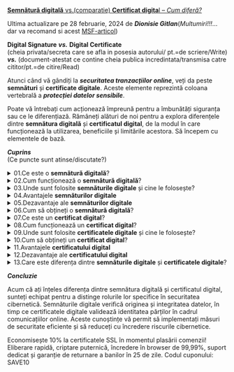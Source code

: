 
[**Semnătură digitală** vs.(comparatie) **Certificat digita**l – *Cum diferă?*](https://www.ssldragon.com/ro/blog/semnatura-digitala-vs-certificat-digital/#get-digital-signature)

Ultima actualizare pe 28 februarie, 2024 de ***Dionisie Gitlan***(*Multumiri!!!*... dar va recomand si acest [MSF-articol](https://support.microsoft.com/ro-ro/office/certificate-%C8%99i-semn%C4%83turi-digitale-8186cd15-e7ac-4a16-8597-22bd163e8e96))

**Digital Signature** ***vs.*** **Digital Certificate**<br/>
(cheia privata/secreta care se afla in posesia autorului/ pt.=de scriere/Write) ***vs.*** (document-atestat ce contine cheia publica incredintata/transmisa catre cititor/pt.=de citire/Read)

Atunci când vă gândiți la ***securitatea tranzacțiilor online***, veți da peste **semnături** și **certificate digitale**. Aceste elemente reprezintă coloana vertebrală a ***protecției datelor sensibile***.

Poate vă întrebați cum acționează împreună pentru a îmbunătăți siguranța sau ce le diferențiază. Rămâneți alături de noi pentru a explora diferențele dintre **semnătura digitală** și **certificatul digital**, de la modul în care funcționează la utilizarea, beneficiile și limitările acestora. Să începem cu elementele de bază.

***Cuprins***<br/>
(Ce puncte sunt atinse/discutate?)

<details>
  <summary>01.Ce este o <b>semnătură digitală</b>?</summary>
    
<hr/>

O semnătură digitală este un tip de semnătură electronică care utilizează o tehnică criptografică pentru a autentifica originea și integritatea documentelor, mesajelor sau programelor informatice digitale. Acesta utilizează un algoritm matematic pentru a genera o amprentă digitală unică, sau “semnătură”, pentru o anumită bucată de date. Această semnătură este individuală pentru expeditor și pentru conținutul semnat, asigurând identitatea expeditorului și garantând că datele rămân intacte în timpul transmiterii.

Semnăturile digitale sunt clasificate după cum urmează:

 - Semnături de **clasa 1** (semnături de e-mail):<br/>
   Aceste semnături verifică legătura dintre o adresă de e-mail și proprietarul său legitim, asigurând autenticitatea e-mailurilor.
 - Semnăturile din **clasa 2** (semnături bazate pe identitate):<br/>
   Acest tip de semnătură validează identificarea unei persoane prin compararea acesteia cu o bază de date verificată în prealabil.
 - Semnăturile din **clasa 3** (semnături validate în persoană):<br/>
   Aceste semnături sunt acordate după validarea persoanei care depune cererea în persoană, asigurând un nivel mai ridicat de încredere și validare pentru tranzacțiile financiare esențiale, cum ar fi platformele de cumpărături online și licitațiile electronice.



<hr/>

</details>

<details>
<summary>02.Cum funcționează o <b>semnătură digitală</b>?</summary>

<hr/>

Acum, să vedem cum funcționează pas cu pas.

 - **Creație**:<br/>
 Pentru a semna un document digital, semnatarul creează mai întâi o semnătură digitală unică folosind un [algoritm criptografic](https://www.ssldragon.com/ro/blog/encryption-types-algorithms/), așa cum este specificat în standardul de semnătură digitală. Acest algoritm asigură securitatea și unicitatea semnăturii.
 - **Criptare**: <br/>
 Semnătura digitală este apoi [criptată](https://www.ssldragon.com/ro/blog/what-is-encryption/) cu ajutorul [cheii private](https://www.ssldragon.com/ro/blog/cheie-privata-ssl/) a semnatarului, care face parte dintr-o pereche de chei asociată cu un certificat de semnătură digitală. Acest certificat, emis de o [autoritate de certificare](https://www.ssldragon.com/ro/blog/certificate-authority/) de încredere, conține informații despre identitatea și cheia publică a semnatarului.
 - **Anexă**:<br/>
 Semnătura digitală criptată este atașată la documentul digital, fie ca fișier separat, fie integrată în documentul în sine. Acest proces garantează că semnătura este inseparabilă de documentul pe care îl autentifică.
 - **Verificare**:<br/>
 La primirea documentului semnat digital, destinatarul utilizează cheia publică a semnatarului, obținută din certificatul de semnătură digitală, pentru a decripta semnătura. Această etapă verifică autenticitatea semnăturii și asocierea acesteia cu documentul.
 - **Verificarea integrității**:<br/>
 Destinatarul efectuează o verificare a integrității documentului cu ajutorul unei funcții hash. Acesta confirmă faptul că documentul nu a fost modificat de când a fost semnat, menținând astfel integritatea acestuia.
 - **Autentificare**: <br/>
 Dacă semnătura decriptată corespunde documentului și dacă verificarea integrității trece, destinatarul poate avea încredere că documentul este autentic și că nu a fost modificat.

<hr/>

</details>

<details>
<summary>03.Unde sunt folosite <b>semnăturile digitale</b> și cine le folosește?</summary>

<hr/>

Semnăturile digitale sunt adoptate pe scară largă în diverse industrii, de la agenții guvernamentale la corporații private. Acestea reprezintă o alternativă mai sigură la semnăturile electronice tradiționale prin utilizarea unor algoritmi complecși.

Această tehnologie este esențială în sectoarele în care [securitatea datelor](https://www.ssldragon.com/ro/blog/protect-sensitive-data/) și dovada identității digitale sunt esențiale. În industria bancară și financiară, semnăturile digitale securizează tranzacțiile și acordurile, în timp ce, în mediul juridic, ele confirmă autenticitatea documentelor legale.

Furnizorii de servicii medicale utilizează semnăturile digitale pentru a proteja dosarele pacienților, iar entitățile guvernamentale le folosesc pentru a securiza documentele oficiale și pentru a simplifica procesele administrative. În plus, o semnătură digitală protejează activele digitale ale tuturor tipurilor de întreprinderi. Adoptarea acestora evidențiază accentul pus pe integritatea, eficiența și conformitatea datelor în tranzacțiile electronice.

<hr/>

</details>

<details>
  <summary>04.Avantajele <b>semnăturilor digitale</b></summary>

<hr/>

Prin utilizarea criptografiei, semnăturile digitale vă securizează datele, făcând practic imposibilă modificarea conținutului unui document de către părți neautorizate fără a fi detectate. Această caracteristică fundamentală a integrității datelor înseamnă că puteți avea încredere că informațiile prezentate într-un [document semnat digital](https://www.ssldragon.com/ro/blog/send-documents-securely-via-email/) sunt exact așa cum a intenționat semnatarul.

Atunci când utilizați semnături digitale, nu protejați doar documentele. De asemenea, simplificați procedurile și îmbunătățiți securitatea generală. Iată câteva beneficii cheie:

 - **Eficiență**:<br/>
 Tranzacțiile sunt mai rapide, deoarece documentele pot fi semnate și trimise în format digital, eliminând necesitatea prezenței fizice sau a trimiterii prin poștă.
 - **Reducerea costurilor**: <br/>
 Reduce nevoia de hârtie, tipărire și francatură, ceea ce se traduce în economii semnificative în timp.
 - **Legitimitate juridică**: <br/>
 În multe jurisdicții, semnăturile digitale au același statut juridic ca și semnăturile tradiționale scrise de mână.
 - **Securitate sporită**: <br/>
 Caracteristici precum marcarea timpului și identificarea unică a semnatarului adaugă niveluri de securitate care depășesc ceea ce este posibil cu documentele fizice.
 - **Acceptare globală**: <br/>
 Semnăturile digitale sunt recunoscute și acceptate pe scară largă dincolo de frontiere, facilitând tranzacțiile comerciale internaționale.
 - **Respectarea reglementărilor**: <br/>
 Semnăturile digitale ajută organizațiile să respecte diverse cerințe de reglementare legate de autentificarea și integritatea documentelor, cum ar fi GDPR în Uniunea Europeană sau HIPAA în sectorul sănătății.

<hr/>

</details>

<details>
  <summary>05.Dezavantaje ale <b>semnăturilor digitale</b></summary>

<hr/> 

 - **Complexitatea în gestionarea cheilor**: <br/>
 Gestionarea cheilor criptografice și a certificatelor reprezintă o provocare, necesitând resurse și expertiză suplimentare pentru a asigura o implementare corectă.
 - **Încrederea în infrastructura tehnologică**: <br/>
 Semnăturile digitale depind de [infrastructura de chei publice (Public Key Infrastructure – PKI)](https://www.ssldragon.com/ro/blog/public-key-infrastructure/), inclusiv de platforme sigure și autorități de certificare de încredere, care pot fi dificil de stabilit și de menținut în medii diferite.
 - **Probleme de compatibilitate**: <br/>
 Compatibilitatea software-ului este crucială, deoarece acesta trebuie să susțină tehnologia specifică de semnătură digitală, adăugând un alt nivel de complexitate la proces.
 - **Provocări legate de standardizare**: <br/>
 Stabilirea unei interacțiuni armonioase între diverse sisteme necesită standardizare, având în vedere metodele și tehnologiile variate implicate în implementarea semnăturii digitale.
 - **Considerații financiare**: <br/>
   Utilizarea eficientă a semnăturilor digitale implică în mod frecvent achiziționarea de certificate digitale și de software de verificare, ceea ce poate genera costuri substanțiale atât pentru expeditori, cât și pentru destinatari.

<hr/>

</details>

<details>
<summary>06.Cum să obțineți o <b>semnătură digitală</b>?</summary>
  
<hr/>

Obținerea unei semnături digitale necesită o serie de etape tehnice. Totul începe cu alegerea unei autorități de certificare terță parte. Această selecție inițială este foarte importantă, deoarece fiabilitatea și securitatea semnăturii digitale depind de integritatea AC.

 - **Selectați o autoritate de certificare de încredere**: <br/>
 Începeți prin a alege o autoritate de certificare de încredere, cunoscută pentru măsurile sale de securitate solide.
 - **Verificați identitatea dumneavoastră**: <br/>
Trimiteți documentele necesare pentru a confirma identitatea dumneavoastră sau a organizației dumneavoastră în vederea validării.
 - **Generarea perechii de chei**: <br/>
Utilizați un software criptografic, cum ar fi [OpenSSL](https://www.ssldragon.com/ro/blog/what-is-openssl/), pentru a genera o cheie privată și una publică – esențiale pentru crearea și verificarea semnăturii digitale.
 - **Obțineți semnătura digitală**: <br/>
Autoritatea de certificare emite un certificat de semnătură digitală, care face legătura între identitatea dumneavoastră și cheia dumneavoastră publică. Asigură autenticitatea semnăturilor digitale.
 - **Instalare și utilizare**: <br/>
Instalați certificatul de semnătură digitală pe serverul sau aplicația dumneavoastră pentru a semna digital documentele în siguranță.

După cum vedeți, am menționat deja certificatul digital în contextul semnăturilor digitale, deoarece acestea fac parte dintr-un sistem mai mare care protejează datele digitale. În secțiunile următoare, vom discuta despre certificatele digitale.

<hr/>

</details>

<details>
<summary>07.Ce este un <b>certificat digital</b>?</summary>

<hr/>

Un certificat digital este un document electronic utilizat pentru a verifica identitatea unei entități, cum ar fi o persoană, un computer, un site web sau o organizație, prin intermediul rețelelor digitale precum internetul. Acesta conține informații despre identitatea entității, cheia publică și semnătura digitală a unei terțe părți de încredere, cunoscută sub numele de autoritate de certificare, care confirmă autenticitatea informațiilor.

<hr/>

</details>

<details>
<summary>08.Cum funcționează un <b>certificat digital</b>?</summary>

<hr/>  

Iată o explicație pas cu pas a modului în care funcționează certificatele digitale:

 - **Criptografia cu cheie publică**: <br/>Certificatele digitale se bazează pe [criptografia cu cheie publică](https://www.ssldragon.com/ro/blog/public-key-cryptography/). Acest sistem utilizează perechi de chei: o cheie publică și o cheie privată.
 - **Cheia privată a expeditorului**: <br/>Atunci când un expeditor dorește să transmită informații în siguranță, acesta își folosește cheia privată pentru a crea o semnătură digitală pentru date. Această semnătură este unică pentru expeditor și pentru datele transmise.
 - **Cheia publică a expeditorului**: <br/>Cheia publică a expeditorului este disponibilă pentru oricine are nevoie să verifice identitatea expeditorului sau să decripteze datele criptate cu cheia privată a expeditorului.
 - **Chei publice și private**: <br/>Expeditorul își păstrează secretă cheia privată și nu o împărtășește niciodată cu nimeni. Cu toate acestea, aceștia își distribuie gratuit cheia publică altora.
 - **CA emite certificate digitale**: <br/>Aceste certificate conțin cheia publică a expeditorului și alte informații de identificare, cum ar fi numele și organizația acestuia.
 - **Semnătură digitală**: <br/>AC semnează digital certificatele cu ajutorul cheii sale private, asigurând autenticitatea informațiilor.
 - **Verificare**: <br/>Atunci când un destinatar primește date de la expeditor, acesta utilizează cheia publică a expeditorului (obținută din certificatul digital) pentru a verifica semnătura digitală a datelor. În cazul în care semnătura corespunde cheii publice a expeditorului, destinatarul poate fi sigur că datele nu au fost falsificate și că provin într-adevăr de la expeditorul declarat.

<hr/>

</details>

<details>
<summary>09.Unde sunt folosite <b>certificatele digitale</b> și cine le folosește?</summary>  

<hr/>

Exemplele de mai jos ilustrează diversele industrii și entități care se bazează pe certificatele digitale pentru a stabili tranzacții și comunicații online sigure.

 - **Browsere de site-uri web**: <br/>Browsere precum Google Chrome, Mozilla Firefox, Microsoft Edge și Apple Safari utilizează certificate digitale, cunoscute și sub numele de [certificate SSL](https://www.ssldragon.com/ro/blog/what-is-ssl-certificate/), pentru a verifica identitatea site-urilor web, pentru a stabili conexiuni sigure, pentru a afișa indicatori de securitate pentru utilizatori și pentru a-i avertiza cu privire la riscurile potențiale.
 - **Securitatea e-mailurilor**: <br/>Certificatele digitale, în special [certificatele S/MIME](https://www.ssldragon.com/ro/blog/ce-este-certificat-s-mime/), sunt utilizate pentru a cripta e-mailurile trimise între utilizatori, asigurând că numai destinatarii pot accesa conținutul mesajelor.
 - **Site-uri de comerț electronic**: <br/>Site-uri precum Amazon, eBay și Shopify utilizează certificate digitale pentru a securiza tranzacțiile online, asigurându-se că informațiile dumneavoastră personale și financiare rămân confidențiale în timpul achizițiilor.
 - **Dispozitive IoT**: <br/>Dispozitivele [Internet of Things (IoT)](https://www.ssldragon.com/ro/blog/iot-device-certificate/), cum ar fi termostatele inteligente, camerele de securitate și dispozitivele purtabile, utilizează certificate digitale pentru a stabili conexiuni sigure cu alte dispozitive sau servere, protejând datele transmise prin rețea.
 - **Furnizori de VPN**: <br/>[Rețeaua privată virtuală (VPN )](https://www.ssldragon.com/ro/blog/https-vs-vpn/) utilizează certificate digitale pentru a autentifica și cripta conexiunile dintre dispozitivele utilizatorilor și serverele VPN, asigurând confidențialitatea și securitatea în timpul navigării pe internet.
 - **Companii de software**: <br/>Dezvoltatorii folosesc [certificate de semnare a codurilor](https://www.ssldragon.com/ro/blog/what-is-code-signing-certificate/) pentru a-și semna aplicațiile software, asigurând astfel utilizatorii că produsele descărcate sunt autentice.

Caracteristicile certificatelor digitale

Iată o listă a celor mai importante caracteristici ale unui certificat digital:

 - **Autentificare**: <br/>Verifică identitatea persoanelor, a dispozitivelor sau a entităților în cadrul tranzacțiilor online.
Integritatea datelor**: <br/>Asigură că datele rămân neschimbate și nealterate în timpul transmiterii.
 - **Criptare**: <br/>Protejează datele prin transformarea lor într-un format ilizibil care poate fi decriptat numai cu ajutorul cheii private corespunzătoare.
 - **Gestionarea cheilor**: <br/>Facilitează generarea, stocarea și distribuirea în siguranță a cheilor criptografice.
 - **Revocare**: <br/>Permite invalidarea certificatelor în cazul în care acestea sunt compromise sau nu mai sunt demne de încredere.
 - **Conformitate**: <br/>Respectă standardele și reglementările din industrie, cum ar fi X.509, PKCS și GDPR.
 - **Perioada de valabilitate**: <br/>Specifică durata pentru care certificatul este considerat valabil [înainte de a fi reînnoit sau reemis](https://www.ssldragon.com/ro/blog/renew-ssl-certificates/).

<hr/>

</details>

<details>
  <summary>10.Cum să obțineți un <b>certificat digital</b>?</summary>

<hr/>

SSL Dragon oferă certificate la prețuri accesibile pentru orice nevoie, de la autentificarea site-urilor web la securitatea e-mailurilor și protecția software-ului. Puteți utiliza Expertul SSL pentru a găsi cel mai bun certificat digital pentru proiectul dumneavoastră. Iată o scurtă trecere în revistă:

Alegeți o autoritate de certificare în funcție de nevoile de securitate și de buget.
Generați o cerere de semnare a certificatului (CSR) cu cheile serverului și informațiile despre organizație.
Trimiteți CSR la CA pentru a începe procesul de depunere a cererii.
Așteptați până când CA validează detaliile, inclusiv organizația și proprietatea domeniului.
Descărcați și instalați certificatul emis pe server.

<hr/>

</details>

<details>
  <summary>11.Avantajele <b>certificatului digital</b></summary>

<hr/>

Fără certificate digitale, trimiterea de date în siguranță pe internet nu ar fi posibilă. Iată care sunt principalele lor beneficii:

 - **Criptare puternică**: <br/>Certificatele digitale utilizează criptarea AES, un standard de criptare acceptat pe scară largă și foarte sigur care protejează datele partajate.
 - **Autentificare**: <br/>Oferă un mijloc fiabil de verificare a identității utilizatorilor, dispozitivelor sau entităților implicate în tranzacții online, reducând riscul de uzurpare a identității sau de fraudă.
 - **Scalabilitate**: <br/>Certificatele digitale oferă scalabilitate, permițând gestionarea și implementarea eficientă în rețele de mari dimensiuni și în diverse aplicații, fără a compromite securitatea sau performanța.
 - **Încredere**: <br/>Certificatele digitale stabilesc încrederea în interacțiunile online prin validarea autenticității părților implicate, permițând un mediu sigur pentru comerțul electronic, comunicare și alte tranzacții digitale.
<hr/>
</details>

<details>
<summary>12.Dezavantaje ale <b>certificatului digital</b></summary>

<hr/>
  
 - **Cost**: <br/>
 Majoritatea certificatelor digitale costă în jur de 100 de dolari sau mai puțin, dar unele tipuri sunt mai scumpe. Implementarea și întreținerea acestora poate afecta bugetul dumneavoastră, inclusiv taxele de emitere a certificatelor, configurarea infrastructurii și cheltuielile de gestionare continuă, în special în cazul implementărilor pe scară largă.
 - **Sofisticare**: <br/>
 Gestionarea certificatelor digitale implică complexități, cum ar fi generarea cheilor, reînnoirea certificatelor și [gestionarea revocării](https://www.ssldragon.com/ro/blog/lista-de-revocare-a-certificatelor/), care necesită expertiză specializată.
 - **Punct unic de eșec**: <br/>
 Dependența de o autoritate de certificare centralizată pentru emiterea și validarea certificatelor poate crea un singur punct de eșec, putând perturba sisteme întregi în cazul în care autoritatea de certificare este compromisă.
 - **Managementul ciclului de viață al certificatelor**: <br/>
 Certificatele digitale au o durată de viață limitată și necesită o reînnoire sau înlocuire în timp util pentru a menține continuitatea operațională. Negestionarea eficientă a ciclurilor de viață ale certificatelor poate duce la întreruperi ale serviciilor sau la vulnerabilități de securitate.

<hr/>

</details>

<details>
  <summary>13.Care este diferența dintre <b>semnăturile digitale</b> și <b>certificatele digitale</b>?</summary>

<hr/>

Semnăturile digitale și certificatele funcționează în tandem pentru a asigura autenticitatea și integritatea documentelor sau a comunicațiilor electronice, dar au scopuri diferite.

O semnătură digitală este ca o amprentă digitală virtuală care identifică în mod unic expeditorul mesajului sau autorul documentului. Acesta este creat cu ajutorul unui algoritm criptografic atașat la document sau mesaj. Atunci când cineva semnează un document digital, el formează o reprezentare matematică a documentului, care îi este unică.

Această semnătură poate fi verificată de oricine care utilizează cheia publică a semnatarului, asigurându-se că documentul nu a fost modificat și că provine de la expeditorul declarat.

Pe de altă parte, un certificat digital este ca o carte de identitate digitală emisă de o AC. Acesta conține informații despre deținătorul certificatului, cum ar fi denumirea comercială și cheia publică, și este utilizat pentru a verifica proprietatea și identitatea.

Atunci când cineva primește un document semnat digital, poate folosi certificatul digital al semnatarului pentru a verifica autenticitatea semnăturii. Acest lucru este posibil deoarece certificatul digital este emis de o autoritate de certificare de încredere, ceea ce înseamnă că informațiile pe care le conține au fost verificate și că se poate avea încredere în ele.

<hr/>

</details>

***Concluzie***

Acum că ați înțeles diferența dintre semnătura digitală și certificatul digital, sunteți echipat pentru a distinge rolurile lor specifice în securitatea cibernetică. Semnăturile digitale verifică originea și integritatea datelor, în timp ce certificatele digitale validează identitatea părților în cadrul comunicațiilor online. Aceste cunoștințe vă permit să implementați măsuri de securitate eficiente și să reduceți cu încredere riscurile cibernetice.

Economisește 10% la certificatele SSL în momentul plasării comenzii!
Eliberare rapidă, criptare puternică, încredere în browser de 99,99%, suport dedicat și garanție de returnare a banilor în 25 de zile. Codul cuponului: SAVE10

